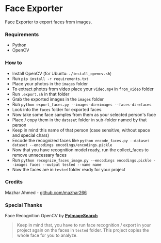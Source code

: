 # Face Exporter

Face Exporter to export faces from images.

### Requirements

- Python
- OpenCV

### How to

- Install OpenCV (for Ubuntu: `./install_opencv.sh`)
- Run `pip install -r requirements.txt`
- Place your photos in the `images` folder
- To extract photos from video place your `video.mp4` in `from_video` folder
- Run `.export.sh` in that folder
- Grab the exported images in the `images` folder
- Run `python export_faces.py --images-dir=images --faces-dir=faces`
- Look into the `faces` folder for exported faces
- Now take some face samples from them as your selected person's face
- Place / copy them in the `dataset` folder in sub-folder named by that person
- Keep in mind this name of that person (case sensitive, without space and special chars)
- Encode the recognized faces like `python encode_faces.py --dataset dataset --encodings encodings/encodings.pickle`
- Now that you have recognition model ready, run the collect_faces to remove unnecessary faces
- Run `python recognize_faces_image.py --encodings encodings.pickle --images faces --output tested --name name`
- Now the faces are in `tested` folder ready for your project

### Credits

Mazhar Ahmed -
[github.com/mazhar266](https://github.com/mazhar266)

### Special Thanks

Face Recognition OpenCV by [**PyImageSearch**](https://www.pyimagesearch.com)

> Keep in mind that, you have to run face recognition / export in your project again on the faces in `tested` folder. This project copies the whole face for you to analyze.